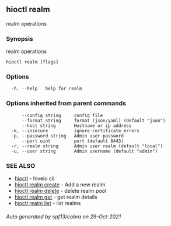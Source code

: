 ## hioctl realm

realm operations

### Synopsis

realm operations

```
hioctl realm [flags]
```

### Options

```
  -h, --help   help for realm
```

### Options inherited from parent commands

```
      --config string     config file
      --format string     format (json/yaml) (default "json")
      --host string       Hostname or ip address
  -k, --insecure          ignore certificate errors
  -p, --password string   Admin user password
      --port uint         port (default 8443)
  -r, --realm string      Admin user realm (default "local")
  -u, --user string       Admin username (default "admin")
```

### SEE ALSO

* [hioctl](hioctl.md)	 - hiveio cli
* [hioctl realm create](hioctl_realm_create.md)	 - Add a new realm
* [hioctl realm delete](hioctl_realm_delete.md)	 - delete realm pool
* [hioctl realm get](hioctl_realm_get.md)	 - get realm details
* [hioctl realm list](hioctl_realm_list.md)	 - list realms

###### Auto generated by spf13/cobra on 29-Oct-2021
